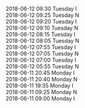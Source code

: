 2018-06-12 09:30 Tuesday  I  
2018-06-12 09:25 Tuesday  N  
2018-06-12 09:20 Tuesday  I  
2018-06-12 09:10 Tuesday  N  
2018-06-12 08:15 Tuesday  I  
2018-06-12 08:05 Tuesday  N  
2018-06-12 07:55 Tuesday  I  
2018-06-12 07:05 Tuesday  N  
2018-06-12 07:00 Tuesday  I  
2018-06-12 05:55 Tuesday  N  
2018-06-11 20:45 Monday  I  
2018-06-11 20:40 Monday  N  
2018-06-11 19:35 Monday  I  
2018-06-11 09:25 Monday  N  
2018-06-11 09:00 Monday  I  
